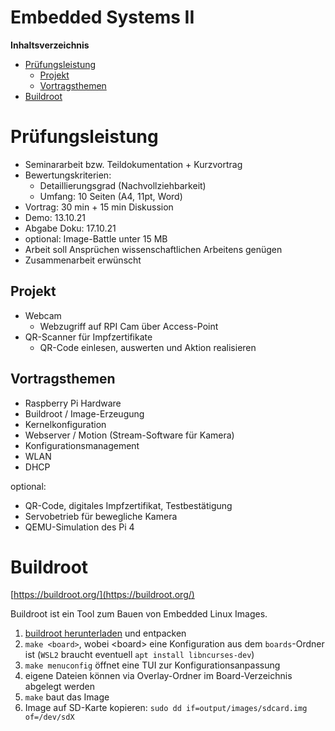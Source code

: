<!----------
title: "Embedded Systems II"
date: "Semester 5"
keywords: [Embedded Systems II, EMB, DHGE, Semester 5]
---------->

Embedded Systems II
===================

<!-- START doctoc generated TOC please keep comment here to allow auto update -->
<!-- DON'T EDIT THIS SECTION, INSTEAD RE-RUN doctoc TO UPDATE -->
**Inhaltsverzeichnis**

- [Prüfungsleistung](#pr%C3%BCfungsleistung)
  - [Projekt](#projekt)
  - [Vortragsthemen](#vortragsthemen)
- [Buildroot](#buildroot)

<!-- END doctoc generated TOC please keep comment here to allow auto update -->

<!--newpage-->

# Prüfungsleistung

- Seminararbeit bzw. Teildokumentation + Kurzvortrag
- Bewertungskriterien:
  - Detaillierungsgrad (Nachvollziehbarkeit)
  - Umfang: 10 Seiten (A4, 11pt, Word)
- Vortrag: 30 min + 15 min Diskussion
- Demo: 13.10.21
- Abgabe Doku: 17.10.21
- optional: Image-Battle unter 15 MB
- Arbeit soll Ansprüchen wissenschaftlichen Arbeitens genügen
- Zusammenarbeit erwünscht

## Projekt

- Webcam
  - Webzugriff auf RPI Cam über Access-Point
- QR-Scanner für Impfzertifikate
  - QR-Code einlesen, auswerten und Aktion realisieren

## Vortragsthemen

- Raspberry Pi Hardware
- Buildroot / Image-Erzeugung
- Kernelkonfiguration
- Webserver / Motion (Stream-Software für Kamera)
- Konfigurationsmanagement
- WLAN<!--gemacht von Ben, -edict, Max-->
- DHCP

optional:

- QR-Code, digitales Impfzertifikat, Testbestätigung
- Servobetrieb für bewegliche Kamera
- QEMU-Simulation des Pi 4

# Buildroot

[https://buildroot.org/](https://buildroot.org/)

Buildroot ist ein Tool zum Bauen von Embedded Linux Images.

1. [buildroot herunterladen](https://buildroot.org/downloads/buildroot-2021.02.4.tar.gz) und entpacken
2. `make <board>`, wobei \<board\> eine Konfiguration aus dem `boards`-Ordner ist (`WSL2` braucht eventuell `apt install libncurses-dev`)
3. `make menuconfig` öffnet eine TUI zur Konfigurationsanpassung
4. eigene Dateien können via Overlay-Ordner im Board-Verzeichnis abgelegt werden
5. `make` baut das Image
6. Image auf SD-Karte kopieren: `sudo dd if=output/images/sdcard.img of=/dev/sdX`
